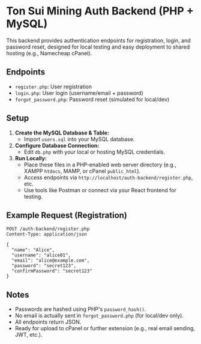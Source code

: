 # Ton Sui Mining Auth Backend (PHP + MySQL)

This backend provides authentication endpoints for registration, login, and password reset, designed for local testing and easy deployment to shared hosting (e.g., Namecheap cPanel).

## Endpoints
- `register.php`: User registration
- `login.php`: User login (username/email + password)
- `forgot_password.php`: Password reset (simulated for local/dev)

## Setup
1. **Create the MySQL Database & Table:**
   - Import `users.sql` into your MySQL database.
2. **Configure Database Connection:**
   - Edit `db.php` with your local or hosting MySQL credentials.
3. **Run Locally:**
   - Place these files in a PHP-enabled web server directory (e.g., XAMPP `htdocs`, MAMP, or cPanel `public_html`).
   - Access endpoints via `http://localhost/auth-backend/register.php`, etc.
   - Use tools like Postman or connect via your React frontend for testing.

## Example Request (Registration)
```
POST /auth-backend/register.php
Content-Type: application/json

{
  "name": "Alice",
  "username": "alice01",
  "email": "alice@example.com",
  "password": "secret123",
  "confirmPassword": "secret123"
}
```

## Notes
- Passwords are hashed using PHP's `password_hash()`.
- No email is actually sent in `forgot_password.php` (for local/dev only).
- All endpoints return JSON.
- Ready for upload to cPanel or further extension (e.g., real email sending, JWT, etc.).
